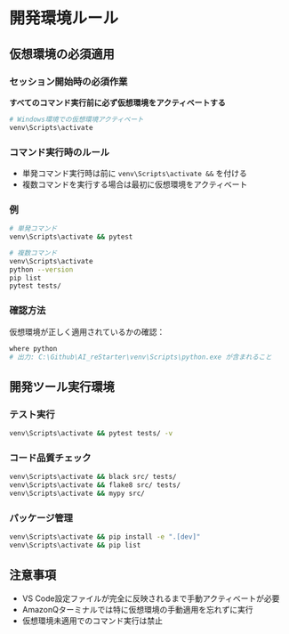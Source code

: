 # 開発環境ルール

## 仮想環境の必須適用

### セッション開始時の必須作業
**すべてのコマンド実行前に必ず仮想環境をアクティベートする**

```bash
# Windows環境での仮想環境アクティベート
venv\Scripts\activate
```

### コマンド実行時のルール
- 単発コマンド実行時は前に `venv\Scripts\activate &&` を付ける
- 複数コマンドを実行する場合は最初に仮想環境をアクティベート

### 例
```bash
# 単発コマンド
venv\Scripts\activate && pytest

# 複数コマンド
venv\Scripts\activate
python --version
pip list
pytest tests/
```

### 確認方法
仮想環境が正しく適用されているかの確認：
```bash
where python
# 出力: C:\Github\AI_reStarter\venv\Scripts\python.exe が含まれること
```

## 開発ツール実行環境

### テスト実行
```bash
venv\Scripts\activate && pytest tests/ -v
```

### コード品質チェック
```bash
venv\Scripts\activate && black src/ tests/
venv\Scripts\activate && flake8 src/ tests/
venv\Scripts\activate && mypy src/
```

### パッケージ管理
```bash
venv\Scripts\activate && pip install -e ".[dev]"
venv\Scripts\activate && pip list
```

## 注意事項
- VS Code設定ファイルが完全に反映されるまで手動アクティベートが必要
- AmazonQターミナルでは特に仮想環境の手動適用を忘れずに実行
- 仮想環境未適用でのコマンド実行は禁止
